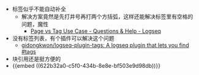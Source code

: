 - 标签似乎不能自动补全
	- 解决方案竟然是先打井号再打两个方括弧，这样还能解决标签里有空格的问题，魔性
		- [Page vs Tag Use Case - Questions & Help - Logseq](https://discuss.logseq.com/t/page-vs-tag-use-case/431)
- 没有标签列表，有个插件可以解决这个问题
	- [gidongkwon/logseq-plugin-tags: A logseq plugin that lets you find #tags](https://github.com/gidongkwon/logseq-plugin-tags)
- 块引用还是挺方便的
- {{embed ((622b32a0-c5f0-434b-8e8e-bf503e9d98db))}}